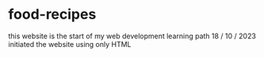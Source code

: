 # food-recipes
this website is the start of my web development learning path
18 / 10 / 2023
initiated the website
using only HTML 
